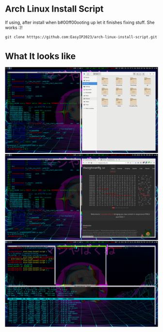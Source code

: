 # Arch Linux Install Script

If using, after install when b#00ff00ooting up let it finishes fixing stuff. She works :)!

```
git clone htttps://github.com:EasyIP2023/arch-linux-install-script.git
```

# What It looks like
![files](https://github.com/EasyIP2023/arch-linux-install-script/blob/master/pics/files.png)
![firefox](https://github.com/EasyIP2023/arch-linux-install-script/blob/master/pics/firefox.png)
![terminals](https://github.com/EasyIP2023/arch-linux-install-script/blob/master/pics/terminals.png)
